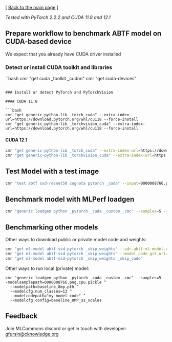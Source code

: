 [ [Back to the main page](README.md) ]

*Tested with PyTorch 2.2.2 and CUDA 11.8 and 12.1*

## Prepare workflow to benchmark ABTF model on CUDA-based device

We expect that you already have CUDA driver installed

### Detect or install CUDA toolkit and libraries

``bash
cmr "get cuda _toolkit _cudnn"
cmr "get cuda-devices"
```

### Install or detect PyTorch and PyTorchVision

#### CUDA 11.8

```bash
cmr "get generic-python-lib _torch_cuda" --extra-index-url=https://download.pytorch.org/whl/cu118 --force-install
cmr "get generic-python-lib _torchvision_cuda" --extra-index-url=https://download.pytorch.org/whl/cu118 --force-install
```

#### CUDA 12.1

```bash
cmr "get generic-python-lib _torch_cuda" --extra-index-url=https://download.pytorch.org/whl/cu121 --force-install
cmr "get generic-python-lib _torchvision_cuda" --extra-index-url=https://download.pytorch.org/whl/cu121 --force-install
```





## Test Model with a test image

```bash
cmr "test abtf ssd-resnet50 cognata pytorch _cuda" --input=0000008766.png --output=0000008766_prediction_test.jpg --config=baseline_8MP_ss_scales --num-classes=13
```

## Benchmark model with MLPerf loadgen

```bash
cmr "generic loadgen python _pytorch _cuda _custom _cmc" --samples=5 --modelsamplepath=0000008766.png.cuda.pickle --modelpath=baseline_8mp.pth --modelcfg.num_classes=13 --modelcfg.config=baseline_8MP_ss_scales
```


## Benchmarking other models

Other ways to download public or private model code and weights:
```bash
cmr "get ml-model abtf-ssd-pytorch _skip_weights" --adr.abtf-ml-model-code-git-repo.env.CM_ABTF_MODEL_CODE_GIT_URL=https://github.com/mlcommons/abtf-ssd-pytorch
cmr "get ml-model abtf-ssd-pytorch _skip_weights" --model_code_git_url=https://github.com/mlcommons/abtf-ssd-pytorch --model_code_git_branch=cognata-cm
cmr "get ml-model abtf-ssd-pytorch _skip_weights _skip_code"
```

Other ways to run local (private) model:

```
cmr "generic loadgen python _pytorch _cuda _custom _cmc" --samples=5 --modelsamplepath=0000008766.png.cpu.pickle ^
  --modelpath=baseline_8mp.pth ^
  --modelcfg.num_classes=13 ^
  --modelcodepath="my-model-code" ^
  --modelcfg.config=baseline_8MP_ss_scales
```





## Feedback

Join MLCommons discord or get in touch with developer: gfursin@cknowledge.org

